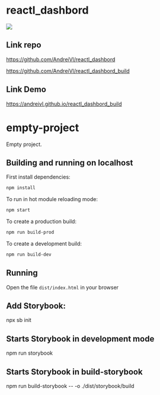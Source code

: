 # reactl_dashbord

![](https://andreivl.github.io/reactl_dashbord_build/images/preview-img-react-dashbord.jpg)

## Link repo
https://github.com/AndreiVl/reactl_dashbord

https://github.com/AndreiVl/reactl_dashbord_build

## Link Demo
https://andreivl.github.io/reactl_dashbord_build

# empty-project

Empty project.

## Building and running on localhost

First install dependencies:

```sh
npm install
```

To run in hot module reloading mode:

```sh
npm start
```

To create a production build:

```sh
npm run build-prod
```

To create a development build:

```sh
npm run build-dev
```

## Running

Open the file `dist/index.html` in your browser

## Add Storybook:
npx sb init

## Starts Storybook in development mode
npm run storybook

## Starts Storybook in build-storybook

npm run build-storybook -- -o ./dist/storybook/build